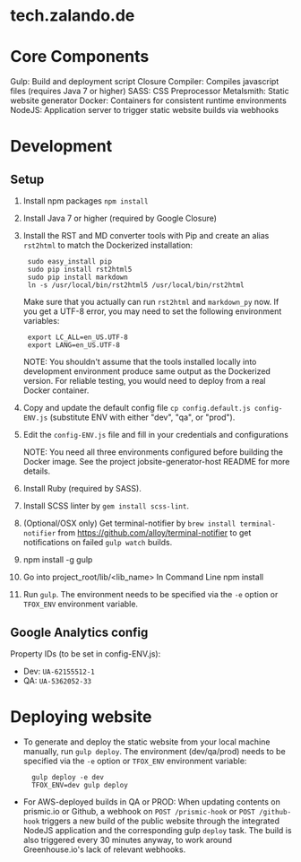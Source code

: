 # tech.zalando.de

# Core Components

Gulp: Build and deployment script
Closure Compiler: Compiles javascript files (requires Java 7 or higher)
SASS: CSS Preprocessor
Metalsmith: Static website generator
Docker: Containers for consistent runtime environments
NodeJS: Application server to trigger static website builds via webhooks



# Development

## Setup

1. Install npm packages `npm install`

2. Install Java 7 or higher (required by Google Closure)

3. Install the RST and MD converter tools with Pip and create an alias `rst2html`
   to match the Dockerized installation:

        sudo easy_install pip
        sudo pip install rst2html5
        sudo pip install markdown
        ln -s /usr/local/bin/rst2html5 /usr/local/bin/rst2html

   Make sure that you actually can run `rst2html` and `markdown_py` now. If you
   get a UTF-8 error, you may need to set the following environment variables:

        export LC_ALL=en_US.UTF-8
        export LANG=en_US.UTF-8

   NOTE: You shouldn't assume that the tools installed locally into development
   environment produce same output as the Dockerized version. For reliable
   testing, you would need to deploy from a real Docker container.

4. Copy and update the default config file `cp config.default.js config-ENV.js`
   (substitute ENV with either "dev", "qa", or "prod").

5. Edit the `config-ENV.js` file and fill in your credentials and configurations

   NOTE: You need all three environments configured before building the Docker
   image. See the project jobsite-generator-host README for more details.

6. Install Ruby (required by SASS).

7. Install SCSS linter by `gem install scss-lint`.

8. (Optional/OSX only) Get terminal-notifier by `brew install terminal-notifier`
   from https://github.com/alloy/terminal-notifier to get notifications on
   failed `gulp watch` builds.

9. npm install -g gulp

10. Go into project_root/lib/<lib_name>
In Command Line
npm install

11. Run `gulp`. The environment needs to be specified via the `-e` option or
   `TFOX_ENV` environment variable.


## Google Analytics config

Property IDs (to be set in config-ENV.js):

- Dev: `UA-62155512-1`
- QA: `UA-5362052-33`



# Deploying website

- To generate and deploy the static website from your local machine manually,
  run `gulp deploy`. The environment (dev/qa/prod) needs to be specified via
  the `-e` option or `TFOX_ENV` environment variable:

        gulp deploy -e dev
        TFOX_ENV=dev gulp deploy

- For AWS-deployed builds in QA or PROD: When updating contents on prismic.io or
  Github, a webhook on `POST /prismic-hook` or `POST /github-hook` triggers a
  new build of the public website through the integrated NodeJS application and
  the corresponding gulp `deploy` task. The build is also triggered every 30
  minutes anyway, to work around Greenhouse.io's lack of relevant webhooks.
